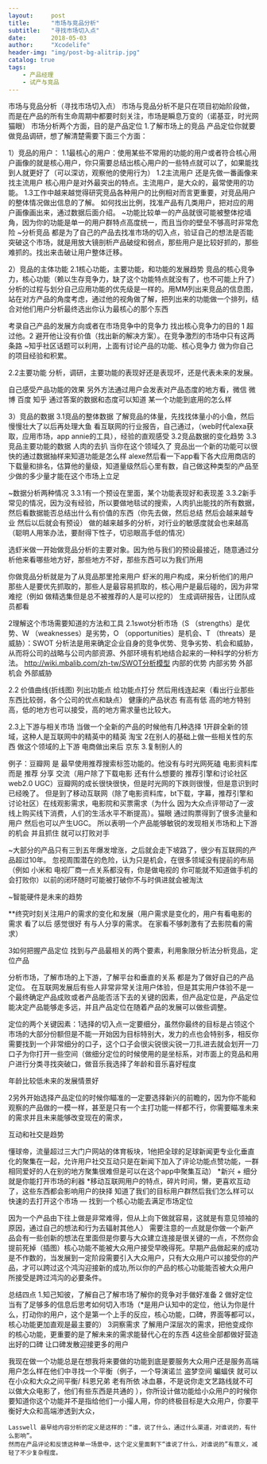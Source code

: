 ```yaml
---
layout:     post
title:      "市场与竞品分析"
subtitle:   "寻找市场切入点"
date:       2018-05-03
author:     "Xcodelife"
header-img: "img/post-bg-alitrip.jpg"
catalog: true
tags:
    - 产品经理
    - 试产与竞品
---
```

市场与竞品分析（寻找市场切入点）
市场与竞品分析不是只在项目初始阶段做，而是在产品的所有生命周期中都要时刻关注，市场是瞬息万变的（诺基亚，时光网 猫眼）
市场分析两个方面，目的是产品定位
1.了解市场上的竞品
产品定位你就要做竞品调研，想了解清楚需要下面三个方面：

1）竞品的用户：
1.1最核心的用户：使用某些不常用的功能的用户或者符合核心用户画像的就是核心用户，你只需要总结出核心用户的一些特点就可以了，如果能找到人就更好了（可以深访，观察他的使用行为）
1.2主流用户
还是先做一番画像来找主流用户
核心用户是对外最突出的特点。主流用户，是大众的，最常使用的功能。
1.3工作中越来越觉得研究竞品各种用户的比例相对而言更重要，对竞品用户的整体情况做出信息的了解。
如何找出比例，找准产品有几类用户，把对应的用户画像画出来，通过数据后面介绍。
~功能比较单一的产品就很可能被整体挖墙角，因为你的功能是单一的用户群特点高度统一，而且当你的壁垒不够高时非常危险
~分析竞品 都是为了自己的产品去找准市场的切入点，验证自己的想法是否能突破这个市场，就是用放大镜剖析产品破绽和弱点，那些用户是比较好抓的，那些难抓的。找出来击破让用户整体迁移。

2）竞品的主体功能
2.1核心功能，主要功能，和功能的发展趋势
竞品的核心竞争力，核心功能（赖以生存竞争力，缺了这个功能特点就没有了，也不可能上升了）分析的过程与划分自己应用功能的优先级是一样的。用MM列出来竞品的信息图，站在对方产品的角度考虑，通过他的视角做了解，把列出来的功能做一个排列，结合对他们用户分析最终选出你认为最核心的那个东西

考录自己产品的发展方向或者在市场竞争中的竞争力
找出核心竞争力的目的 1 超过他。2 避开他让没有价值（找出新的解决方案）。在竞争激烈的市场中只有这两条路
~知乎社区话题可以利用，上面有讨论产品的功能、核心竞争力 做为你自己的项目经验和积累。

2.2主要功能
分析，调研，主要功能的表现好还是表现坏，还是代表未来的发展。

自己感受产品功能的效果
另外方法通过用户会发表对产品态度的地方看，微信 微博 百度 知乎 通过答案的数据和态度可以知道 某一个功能到底用的怎么样

3）竞品的数据
3.1竞品的整体数据
了解竞品的体量，先找找体量小的小鱼，然后慢慢壮大了以后再处理大鱼
看互联网的行业报告，自己通过，（web时代alexa获取，应用市场，app annie的工具），经验的直观感受
3.2竞品数据的变化趋势
3.3竞品主要功能的数据
人肉的去扒
当你在这个领域久了 竞品出一个新的功能可以很快的通过数据抽样来知道功能是怎么样
alexe然后看一下app看下各大应用商店的下载量和排名，估算他的量级，知道量级然后心里有数，自己做这种类型的产品至少做的多少量才能在这个市场上立足

~数据分析两种情况
3.3.1有一个预设在里面，某个功能表现好和表现差
3.3.2新手常见的情况，因为没有经验，所以要做地毯试的搜索，人肉扒出能找的所有数据，然后看数据能否总结出什么有价值的东西（你先去做，然后总结 然后会越来越专业 然后以后就会有预设）
做的越来越多的分析，对行业的敏感度就会也来越高（聪明人用笨办法，要耐得下性子，切忌眼高手低的情况）

选虾米做一开始做竞品分析的主要对象。因为他与我们的预设最接近，随意通过分析他来看哪些地方好，那些地方不好，那些东西可以为我们所用

你做竞品分析就是为了从竞品那里抢来用户
虾米的用户构成，来分析他们的用户那些人是要优先抓取的，那些人是最容易抓取的，核心用户是最后碰的，因为非常难挖（例如 做精选集但是总不被推荐的人是可以挖的）
生成调研报告，让团队成员都看

2理解这个市场需要知道的方法和工具
2.1swot分析市场（S （strengths）是优势、W （weaknesses）是劣势，O （opportunities）是机会、T （threats）是威胁）：SWOT
分析法是用来确定企业自身的竞争优势、竞争劣势、机会和威胁，从而将公司的战略与公司内部资源、外部环境有机地结合起来的一种科学的分析方法。
http://wiki.mbalib.com/zh-tw/SWOT分析模型
内部的优势 内部劣势
外部机会 外部威胁

2.2
价值曲线(折线图)
列出功能点 给功能点打分  然后用线连起来（看出行业那些东西比较弱，各个公司的优点和缺点）
健康的产品状态 有高有低 高的地方特别高，低的地方也可以接受，高的地方需求量也比较大。


2.3上下游与相关市场
当做一个全新的产品的时候他有几种选择
1开辟全新的领域，这种人是互联网中的精英中的精英  淘宝
2在别人的基础上做一些相关性的东西  做这个领域的上下游 电商做出来后 京东
3.复制别人的

例子：豆瓣网 是 最早使用推荐搜索标签功能的。他没有与时光网死磕 电影资料库而是 推荐 分享 交流（用户除了下载电影  还有什么想要的  推荐引擎和讨论社区 web2.0 UGC）豆瓣网的成长很快很快，但是时光网的下跌则很慢，但是意识到时已经晚了。 但是到了移动互联网（除了电影资料库，bt下载，字幕，推荐引擎和讨论社区）在线观影需求，电影院和买票需求（为什么 因为大众点评带动了一波线上购买线下消费，人们的生活水平不断提高）。猫眼 通过购票得到了很多流量和用户 然后也可以产生UGC。
所以表明一个产品能够敏锐的发现相关市场和上下游的机会 并且抓住 就可以打败对手

~大部分的产品只有三到五年爆发增涨，之后就会走下坡路了，很少有互联网的产品超过10年。
忽视周围潜在的危险，认为只是机会，在很多领域没有提前的布局（例如 小米和 电视厂商一点关系都没有，你是做电视的 你可能就不知道做手机的会打败你）以前的闭环随时可能被打破你不与时俱进就会被淘汰

~智能硬件是未来的趋势

**终究时刻关注用户的需求的变化和发展（用户需求是变化的，用户有看电影的需求 看了以后 感觉很好 有与人分享的需求。 在家看不够刺激有了去影院看的需求）


3如何把握产品定位
找到与产品最相关的两个要素，利用象限分析法分析竞品，定位产品

分析市场，了解市场的上下游，了解平台和垂直的关系 都是为了做好自己的产品定位。
在互联网发展后有些人非常非常关注用户体验，但是其实用户体验不是一个最终确定产品成败或者产品能否活下去的关键的因素，但产品定位是，产品定位能决定产品能够走多远，并且产品定位在随着产品的发展可以做些调整。

定位的两个关键因素：1选择的切入点一定要细分，虽然你最终的目标是占领这个市场的大部分份额但是不能一开始因为目标特别大，发力的点也会特别多，相反你需要找到一个非常细分的口子，这个口子会很尖锐很尖锐一刀扎进去就会划开一刀口子为你打开一些空间（做细分定位的时候使用的是坐标系，对市面上的竞品和用户进行分类寻找突破口，做音乐我选择了年龄和音乐喜好程度 

年龄比较低未来的发展情景好

2另外开始选择产品定位的时候你瞄准的一定要选择新兴的前瞻的，因为你不能和观察的产品做的一模一样，甚至是只有一个主打功能一样都不行，你需要瞄准未来的需求并且未来能够改变现在的需求，

互动和社交是趋势 

懂球帝，流量超过三大门户网站的体育板块，1他把全球的足球新闻更专业化垂直化的聚集在一起，允许用户社交互动只是在新闻下加入了评论功能点赞功能，一群相同爱好的人在别的地方聚集很难但是可以在这个app中聚集互动）
*新兴 + 细分 就是你能打开市场的利器
*移动互联网用户的特点，碎片时间，懒，更喜欢互动了，这些东西都会影响用户的抉择
知道了我们的目标用户群然后我们怎么样可以快速的去打开这个市场  — 找到一个核心功能去满足市场定位


因为一个产品由下往上做是非常难得，但从上向下做就容易，这就是有意见领袖的原因，通过自己的想法和行为去辐射其他人）
需要注意的一点就是你做一个新产品会有一些创新的想法在里面但是你要与大众建立连接是很关键的一点，不然你会提前死掉（插图）核心功能不能被大众用户接受早晚得死。早期产品做起来的成功是不作数的，当发展到一定阶段需要引入大众用户，只有大众用户可以接受你的产品，才可以跨过这个鸿沟迎接新的成功,所以你的产品的核心功能能否被大众用户所接受是跨过鸿沟的必要条件。


总结四点
1.知己知彼，了解自己了解市场了解你的竞争对手做好准备
2 做好定位  当有了足够多的信息后思考如何切入市场（*是用户认知中的定位，他认为你是什么，打动你的用户，这个是第一个上手的反应，核心功能，口碑，界面等都可以，核心功能更加直观是最主要的）
3洞察需求 了解用户深层次的需求，把他变成你的核心功能，更重要的是了解未来的需求能替代心在的东西
4这些全部都做好营造出好的口碑 让口碑发散迎接更多的用户

我现在做一个功能总是在想我将来要做的功能到底是要服务大众用户还是服务高端用户怎么样在他们中寻找一个平衡（例子，一个导演诺兰 盗梦空间 蝙蝠侠 就可以在小众和大众之间平衡/ 科恩兄弟 老有所依  冰血暴，不是说你走文艺路线就不可以做大众电影了，他们有些东西是共通的 ），你所设计做功能给小众用户的时候你要知道你这个功能并不是指给他们一小撮人用，你的终极目标是大众用户，你要平衡好大众和高端渗透到大众，



~~~分析用户评论的方法非常多
Lasswell 最早给内容分析的定义是这样的：“谁，说了什么，通过什么渠道，对谁说的，有什么影响”。
然而在产品评论和反馈这种单一场景中，这个定义里面剩下“谁说了什么，对谁说的”有意义，减轻了不少复杂程度。




